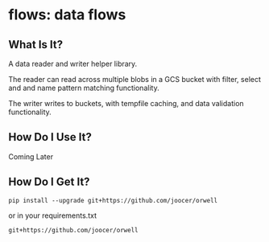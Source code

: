 # flows: data flows

## What Is It?
A data reader and writer helper library.

The reader can read across multiple blobs in a GCS bucket with filter, select and and name pattern matching functionality.

The writer writes to buckets, with tempfile caching, and data validation functionality.

## How Do I Use It?
Coming Later

## How Do I Get It?
~~~
pip install --upgrade git+https://github.com/joocer/orwell
~~~
or in your requirements.txt
~~~
git+https://github.com/joocer/orwell
~~~
